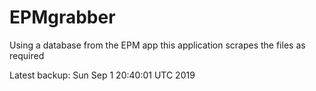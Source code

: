 # EPMgrabber
Using a database from the EPM app this application scrapes the files as required


Latest backup: Sun Sep 1 20:40:01 UTC 2019
